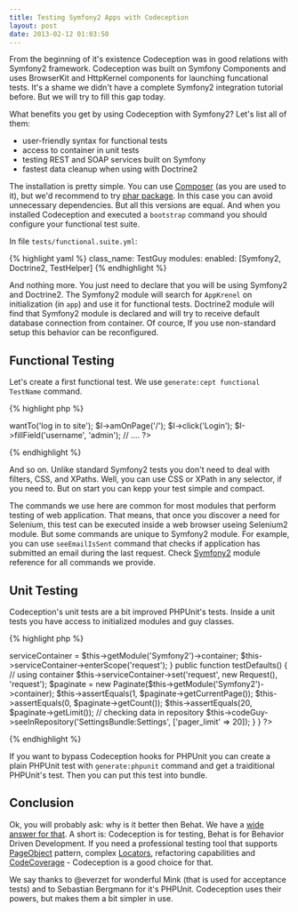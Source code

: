 ```yaml
---
title: Testing Symfony2 Apps with Codeception
layout: post
date: 2013-02-12 01:03:50
---
```


From the beginning of it's existence Codeception was in good relations with Symfony2 framework. Codeception was built on Symfony Components and uses BrowserKit and HttpKernel components for launching funcational tests. It's a shame we didn't have a complete Symfony2 integration tutorial before. But we will try to fill this gap today. 

What benefits you get by using Codeception with Symfony2?
Let's list all of them:

* user-friendly syntax for functional tests
* access to container in unit tests
* testing REST and SOAP services built on Symfony
* fastest data cleanup when using with Doctrine2

The installation is pretty simple. You can use [Composer](http://codeception.com/install) (as you are used to it), but we'd recommend to try [phar package](http://codeception.com/thanks). In this case you can avoid unnecessary dependencies. But all this versions are equal. And when you installed Codeception and executed a `bootstrap` command you should configure your functional test suite.

In file `tests/functional.suite.yml`:

{% highlight yaml %}
class_name: TestGuy
modules:
    enabled: [Symfony2, Doctrine2, TestHelper]
{% endhighlight %}

And nothing more. You just need to declare that you will be using Symfony2 and Doctrine2. The Symfony2 module will search for `AppKrenel` on initialization (in `app`) and use it for functional tests. Doctrine2 module will find that Symfony2 module is declared and will try to receive default database connection from container. Of cource, If you use non-standard setup this behavior can be reconfigured.

## Functional Testing

Let's create a first functional test. We use `generate:cept functional TestName` command.

{% highlight php %}
<?php
$I = new TestGuy($scenario);
$I->wantTo('log in to site');
$I->amOnPage('/');
$I->click('Login');
$I->fillField('username', 'admin');
// ....
?>
{% endhighlight %}

And so on. Unlike standard Symfony2 tests you don't need to deal with filters, CSS, and XPaths. Well, you can use CSS or XPath in any selector, if you need to. But on start you can kepp your test simple and compact. 

The commands we use here are common for most modules that perform testing of web application. That means, that once you discover a need for Selenium, this test can be executed inside a web browser useing Selenium2 module. But some commands are unique to Symfony2 module. For example, you can use `seeEmailIsSent` command that checks if application has submitted an email during the last request. Check [Symfony2](http://codeception.com/docs/modules/Symfony2) module reference for all commands we provide.

## Unit Testing

Codeception's unit tests are a bit improved PHPUnit's tests. Inside a unit tests you have access to initialized modules and guy classes.

{% highlight php %}
<?php
class PaginateTest extends \Codeception\TestCase\Test
{
    private $serviceContainer;
    protected $codeGuy;

    protected function _before()
    {
    	// accessing container
        $this->serviceContainer = $this->getModule('Symfony2')->container;
        $this->serviceContainer->enterScope('request');
    }

    public function testDefaults()
    {
    	// using container
        $this->serviceContainer->set('request', new Request(), 'request');
        $paginate = new Paginate($this->getModule('Symfony2')->container);
        $this->assertEquals(1, $paginate->getCurrentPage());
        $this->assertEquals(0, $paginate->getCount());
        $this->assertEquals(20, $paginate->getLimit());

        // checking data in repository
        $this->codeGuy->seeInRepository('SettingsBundle:Settings', ['pager_limit' => 20]);
    }
}    
?>    
{% endhighlight %}

If you want to bypass Codeception hooks for PHPUnit you can create a plain PHPUnit test with `generate:phpunit` command and get a traiditional PHPUnit's test. 
Then you can put this test into bundle. 

## Conclusion

Ok, you will probably ask: why is it better then Behat. We have a [wide answer for that](http://codeception.com/12-20-2012/not-bdd.html). A short is: Codeception is for testing, Behat is for Behavior Driven Development. If you need a professional testing tool that supports [PageObject](http://codeception.com/10-30-2012/pro-tips-1.html) pattern, complex [Locators](http://codeception.com/09-24-2012/locator.html), refactoring capabilities and [CodeCoverage](http://codeception.com/docs/11-Codecoverage) - Codeception is a good choice for that. 

We say thanks to @everzet for wonderful Mink (that is used for acceptance tests) and to Sebastian Bergmann for it's PHPUnit. Codeception uses their powers, but makes them a bit simpler in use.